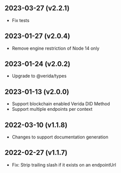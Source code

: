 2023-03-27 (v2.2.1)
-------------------

- Fix tests

2023-01-27 (v2.0.4)
-------------------

- Remove engine restriction of Node 14 only

2023-01-24 (v2.0.2)
-------------------

- Upgrade to @verida/types

2023-01-13 (v2.0.0)
-------------------

- Support blockchain enabled Verida DID Method
- Support multiple endpoints per context

2022-03-10 (v1.1.8)
-------------------

- Changes to support documentation generation

2022-02-27 (v1.1.7)
-------------------

- Fix: Strip trailing slash if it exists on an endpointUrl